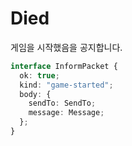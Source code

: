 # Died

게임을 시작했음을 공지합니다.

```typescript
interface InformPacket {
  ok: true;
  kind: "game-started";
  body: {
    sendTo: SendTo;
    message: Message;
  };
}
```
